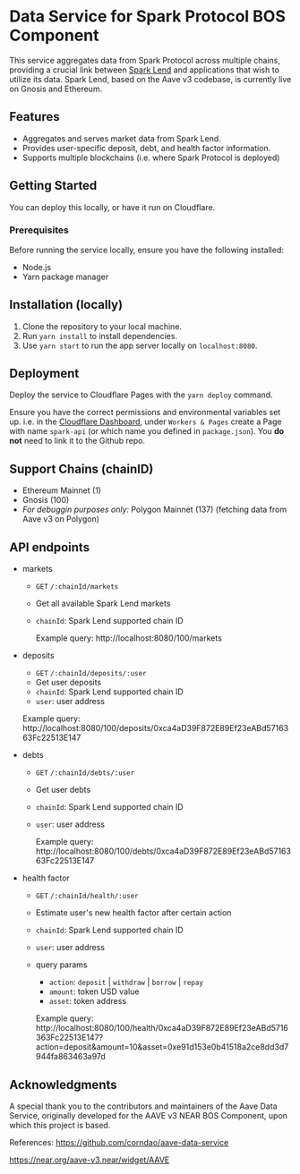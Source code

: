 # Data Service for Spark Protocol BOS Component

This service aggregates data from Spark Protocol across multiple chains, providing a crucial link between [Spark Lend]([url](https://github.com/marsfoundation/sparklend)) and applications that wish to utilize its data. Spark Lend, based on the Aave v3 codebase, is currently live on Gnosis and Ethereum.

## Features

- Aggregates and serves market data from Spark Lend.
- Provides user-specific deposit, debt, and health factor information.
- Supports multiple blockchains (i.e. where Spark Protocol is deployed)

## Getting Started

You can deploy this locally, or have it run on Cloudflare.

### Prerequisites

Before running the service locally, ensure you have the following installed:
- Node.js
- Yarn package manager

## Installation (locally)

1. Clone the repository to your local machine.
2. Run `yarn install` to install dependencies.
3. Use `yarn start` to run the app server locally on `localhost:8080`.


## Deployment


Deploy the service to Cloudflare Pages with the `yarn deploy` command. 

Ensure you have the correct permissions and environmental variables set up.
i.e. in the [Cloudflare Dashboard]([url](https://dash.cloudflare.com/)), under `Workers & Pages` create a Page with name `spark-api` (or which name you defined in `package.json`). You **do not** need to link it to the Github repo. 

## Support Chains (chainID)

- Ethereum Mainnet (1)
- Gnosis (100)
- _For debuggin purposes only:_ Polygon Mainnet (137) (fetching data from Aave v3 on Polygon)

## API endpoints

- markets

  - `GET` `/:chainId/markets`
  - Get all available Spark Lend markets
  - `chainId`: Spark Lend supported chain ID
 
    Example query: http://localhost:8080/100/markets

- deposits

  - `GET` `/:chainId/deposits/:user`
  - Get user deposits
  - `chainId`: Spark Lend supported chain ID
  - `user`: user address

  Example query: http://localhost:8080/100/deposits/0xca4aD39F872E89Ef23eABd5716363Fc22513E147
  
- debts

  - `GET` `/:chainId/debts/:user`
  - Get user debts
  - `chainId`: Spark Lend supported chain ID
  - `user`: user address
 
    Example query: http://localhost:8080/100/debts/0xca4aD39F872E89Ef23eABd5716363Fc22513E147

- health factor
  - `GET` `/:chainId/health/:user`
  - Estimate user's new health factor after certain action
  - `chainId`: Spark Lend supported chain ID
  - `user`: user address
  - query params
    - `action`: `deposit` | `withdraw` | `borrow` | `repay`
    - `amount`: token USD value
    - `asset`: token address
   
    Example query: http://localhost:8080/100/health/0xca4aD39F872E89Ef23eABd5716363Fc22513E147?action=deposit&amount=10&asset=0xe91d153e0b41518a2ce8dd3d7944fa863463a97d



## Acknowledgments

A special thank you to the contributors and maintainers of the Aave Data Service, originally developed for the AAVE v3 NEAR BOS Component, upon which this project is based.

References:
https://github.com/corndao/aave-data-service

https://near.org/aave-v3.near/widget/AAVE

